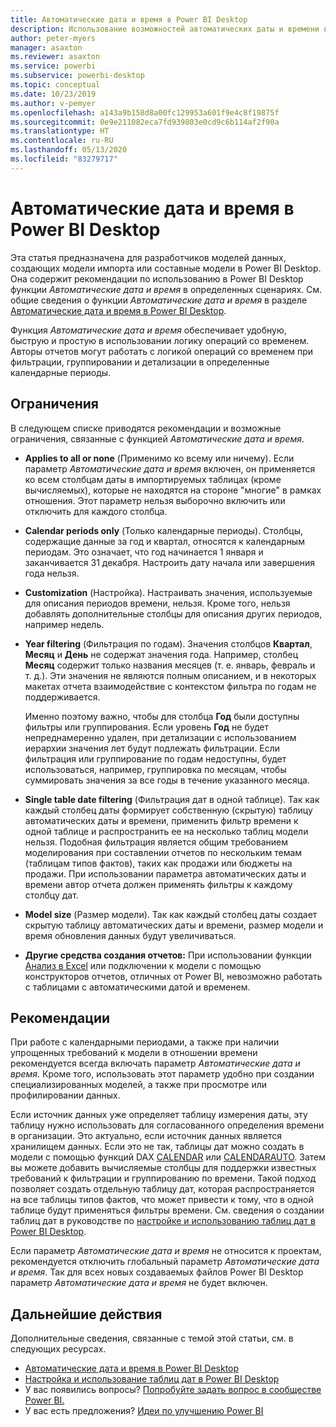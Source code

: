 ```yaml
---
title: Автоматические дата и время в Power BI Desktop
description: Использование возможностей автоматических даты и времени в Power BI Desktop.
author: peter-myers
manager: asaxton
ms.reviewer: asaxton
ms.service: powerbi
ms.subservice: powerbi-desktop
ms.topic: conceptual
ms.date: 10/23/2019
ms.author: v-pemyer
ms.openlocfilehash: a143a9b158d8a00fc129953a601f9e4c8f19875f
ms.sourcegitcommit: 0e9e211082eca7fd939803e0cd9c6b114af2f90a
ms.translationtype: HT
ms.contentlocale: ru-RU
ms.lasthandoff: 05/13/2020
ms.locfileid: "83279717"
---
```

# <a name="auto-datetime-guidance-in-power-bi-desktop"></a>Автоматические дата и время в Power BI Desktop

Эта статья предназначена для разработчиков моделей данных, создающих модели импорта или составные модели в Power BI Desktop. Она содержит рекомендации по использованию в Power BI Desktop функции _Автоматические дата и время_ в определенных сценариях. См. общие сведения о функции _Автоматические дата и время_ в разделе [Автоматические дата и время в Power BI Desktop](../transform-model/desktop-auto-date-time.md).

Функция _Автоматические дата и время_ обеспечивает удобную, быструю и простую в использовании логику операций со временем. Авторы отчетов могут работать с логикой операций со временем при фильтрации, группировании и детализации в определенные календарные периоды.

## <a name="considerations"></a>Ограничения

В следующем списке приводятся рекомендации и возможные ограничения, связанные с функцией _Автоматические дата и время_.

- **Applies to all or none** (Применимо ко всему или ничему). Если параметр _Автоматические дата и время_ включен, он применяется ко всем столбцам даты в импортируемых таблицах (кроме вычисляемых), которые не находятся на стороне &quot;многие&quot; в рамках отношения. Этот параметр нельзя выборочно включить или отключить для каждого столбца.
- **Calendar periods only** (Только календарные периоды). Столбцы, содержащие данные за год и квартал, относятся к календарным периодам. Это означает, что год начинается 1 января и заканчивается 31 декабря. Настроить дату начала или завершения года нельзя.
- **Customization** (Настройка). Настраивать значения, используемые для описания периодов времени, нельзя. Кроме того, нельзя добавлять дополнительные столбцы для описания других периодов, например недель.
- **Year filtering** (Фильтрация по годам). Значения столбцов **Квартал**, **Месяц** и **День** не содержат значения года. Например, столбец **Месяц** содержит только названия месяцев (т. е. январь, февраль и т. д.). Эти значения не являются полным описанием, и в некоторых макетах отчета взаимодействие с контекстом фильтра по годам не поддерживается.

    Именно поэтому важно, чтобы для столбца **Год** были доступны фильтры или группирования. Если уровень **Год** не будет непреднамеренно удален, при детализации с использованием иерархии значения лет будут подлежать фильтрации. Если фильтрация или группирование по годам недоступны, будет использоваться, например, группировка по месяцам, чтобы суммировать значения за все годы в течение указанного месяца.
- **Single table date filtering** (Фильтрация дат в одной таблице). Так как каждый столбец даты формирует собственную (скрытую) таблицу автоматических даты и времени, применить фильтр времени к одной таблице и распространить ее на несколько таблиц модели нельзя. Подобная фильтрация является общим требованием моделирования при составлении отчетов по нескольким темам (таблицам типов фактов), таких как продажи или бюджеты на продажи. При использовании параметра автоматических даты и времени автор отчета должен применять фильтры к каждому столбцу дат.
- **Model size** (Размер модели). Так как каждый столбец даты создает скрытую таблицу автоматических даты и времени, размер модели и время обновления данных будут увеличиваться.
- **Другие средства создания отчетов:** При использовании функции [Анализ в Excel](../collaborate-share/service-analyze-in-excel.md) или подключении к модели с помощью конструкторов отчетов, отличных от Power BI, невозможно работать с таблицами с автоматическими датой и временем.

## <a name="recommendations"></a>Рекомендации

При работе с календарными периодами, а также при наличии упрощенных требований к модели в отношении времени рекомендуется всегда включать параметр _Автоматические дата и время_. Кроме того, использовать этот параметр удобно при создании специализированных моделей, а также при просмотре или профилировании данных.

Если источник данных уже определяет таблицу измерения даты, эту таблицу нужно использовать для согласованного определения времени в организации. Это актуально, если источник данных является хранилищем данных. Если это не так, таблицы дат можно создать в модели с помощью функций DAX [CALENDAR](/dax/calendar-function-dax) или [CALENDARAUTO](/dax/calendarauto-function-dax). Затем вы можете добавить вычисляемые столбцы для поддержки известных требований к фильтрации и группированию по времени. Такой подход позволяет создать отдельную таблицу дат, которая распространяется на все таблицы типов фактов, что может привести к тому, что в одной таблице будут применяться фильтры времени. См. сведения о создании таблиц дат в руководстве по [настройке и использованию таблиц дат в Power BI Desktop](../transform-model/desktop-date-tables.md).

Если параметр _Автоматические дата и время_ не относится к проектам, рекомендуется отключить глобальный параметр _Автоматические дата и время_. Так для всех новых создаваемых файлов Power BI Desktop параметр _Автоматические дата и время_ не будет включен.

## <a name="next-steps"></a>Дальнейшие действия

Дополнительные сведения, связанные с темой этой статьи, см. в следующих ресурсах.

- [Автоматические дата и время в Power BI Desktop](../transform-model/desktop-auto-date-time.md)
- [Настройка и использование таблиц дат в Power BI Desktop](../transform-model/desktop-date-tables.md)
- У вас появились вопросы? [Попробуйте задать вопрос в сообществе Power BI.](https://community.powerbi.com/)
- У вас есть предложения? [Идеи по улучшению Power BI](https://ideas.powerbi.com/)
